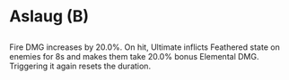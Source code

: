 # Aslaug (B)

## 

Fire DMG increases by 20.0%. On hit, Ultimate inflicts Feathered state on enemies for 8s and makes them take 20.0% bonus Elemental DMG. Triggering it again resets the duration.